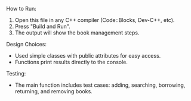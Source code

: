 How to Run:
1. Open this file in any C++ compiler (Code::Blocks, Dev-C++, etc).
2. Press "Build and Run".
3. The output will show the book management steps.

Design Choices:
- Used simple classes with public attributes for easy access.
- Functions print results directly to the console.

Testing:
- The main function includes test cases: adding, searching, borrowing, returning, and removing books.
